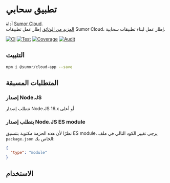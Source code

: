 # تطبيق سحابي

أداة [Sumor Cloud](https://sumor.cloud).  
[المزيد من الوثائق](https://sumor.cloud/cloud-app)
إطار عمل تطبيقات Sumor Cloud، إطار عمل لبناء تطبيقات سحابية.

[![CI](https://github.com/sumor-cloud/cloud-app/actions/workflows/ci.yml/badge.svg)](https://github.com/sumor-cloud/cloud-app/actions/workflows/ci.yml)
[![Test](https://github.com/sumor-cloud/cloud-app/actions/workflows/ut.yml/badge.svg)](https://github.com/sumor-cloud/cloud-app/actions/workflows/ut.yml)
[![Coverage](https://github.com/sumor-cloud/cloud-app/actions/workflows/coverage.yml/badge.svg)](https://github.com/sumor-cloud/cloud-app/actions/workflows/coverage.yml)
[![Audit](https://github.com/sumor-cloud/cloud-app/actions/workflows/audit.yml/badge.svg)](https://github.com/sumor-cloud/cloud-app/actions/workflows/audit.yml)

## التثبيت

```bash
npm i @sumor/cloud-app --save
```

## المتطلبات المسبقة

### إصدار Node.JS

تتطلب إصدار Node.JS 16.x أو أعلى

### يتطلب إصدار Node.JS ES module

نظرًا لأن هذه الحزمة مكتوبة بتنسيق ES module، يرجى تغيير الكود التالي في ملف `package.json` الخاص بك:

```json
{
  "type": "module"
}
```

## الاستخدام
